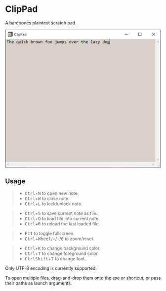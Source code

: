 # ClipPad

A barebones plaintext scratch pad.

![](screenshot.png)

## Usage

> - <kbd>Ctrl</kbd>+<kbd>N</kbd> to open new note.
> - <kbd>Ctrl</kbd>+<kbd>W</kbd> to close note.
> - <kbd>Ctrl</kbd>+<kbd>L</kbd> to lock/unlock note.

> - <kbd>Ctrl</kbd>+<kbd>S</kbd> to save current note as file.
> - <kbd>Ctrl</kbd>+<kbd>O</kbd> to load file into current note.
> - <kbd>Ctrl</kbd>+<kbd>R</kbd> to reload the last loaded file.

> - <kbd>F11</kbd> to toggle fullscreen.
> - <kbd>Ctrl</kbd>+<kbd>Wheel</kbd>/<kbd>+</kbd>/<kbd>-</kbd>/<kbd>0</kbd> to zoom/reset.

> - <kbd>Ctrl</kbd>+<kbd>K</kbd> to change background color.
> - <kbd>Ctrl</kbd>+<kbd>T</kbd> to change foreground color.
> - <kbd>Ctrl</kbd><kbd>Shift</kbd>+<kbd>T</kbd> to change font.

Only UTF-8 encoding is currently supported.

To open multiple files, drag-and-drop them onto the exe or shortcut, or pass their paths as launch arguments.
